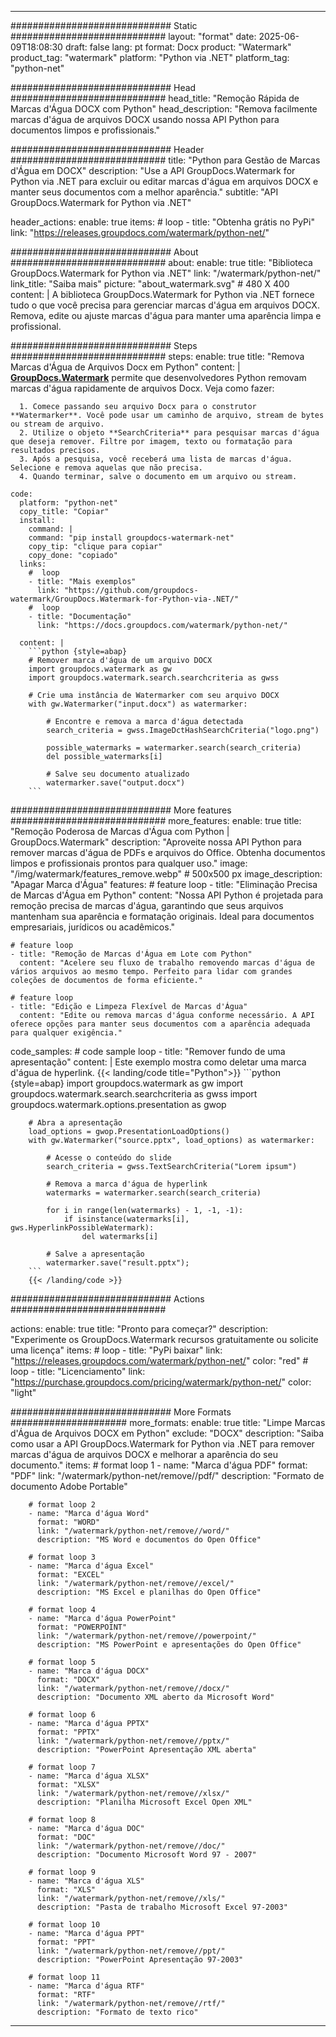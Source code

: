 
---
############################# Static ############################
layout: "format"
date:  2025-06-09T18:08:30
draft: false
lang: pt
format: Docx
product: "Watermark"
product_tag: "watermark"
platform: "Python via .NET"
platform_tag: "python-net"

############################# Head ############################
head_title: "Remoção Rápida de Marcas d'Água DOCX com Python"
head_description: "Remova facilmente marcas d'água de arquivos DOCX usando nossa API Python para documentos limpos e profissionais."

############################# Header ############################
title: "Python para Gestão de Marcas d'Água em DOCX" 
description: "Use a API GroupDocs.Watermark for Python via .NET para excluir ou editar marcas d'água em arquivos DOCX e manter seus documentos com a melhor aparência."
subtitle: "API GroupDocs.Watermark for Python via .NET" 

header_actions:
  enable: true
  items:
    #  loop
    - title: "Obtenha grátis no PyPi"
      link: "https://releases.groupdocs.com/watermark/python-net/"
      
############################# About ############################
about:
    enable: true
    title: "Biblioteca GroupDocs.Watermark for Python via .NET"
    link: "/watermark/python-net/"
    link_title: "Saiba mais"
    picture: "about_watermark.svg" # 480 X 400
    content: |
       A biblioteca GroupDocs.Watermark for Python via .NET fornece tudo o que você precisa para gerenciar marcas d'água em arquivos DOCX. Remova, edite ou ajuste marcas d'água para manter uma aparência limpa e profissional.

############################# Steps ############################
steps:
    enable: true
    title: "Remova Marcas d'Água de Arquivos Docx em Python"
    content: |
      **[GroupDocs.Watermark](https://products.groupdocs.com/watermark/python-net/)** permite que desenvolvedores Python removam marcas d'água rapidamente de arquivos Docx. Veja como fazer:
      
      1. Comece passando seu arquivo Docx para o construtor **Watermarker**. Você pode usar um caminho de arquivo, stream de bytes ou stream de arquivo.
      2. Utilize o objeto **SearchCriteria** para pesquisar marcas d'água que deseja remover. Filtre por imagem, texto ou formatação para resultados precisos.
      3. Após a pesquisa, você receberá uma lista de marcas d'água. Selecione e remova aquelas que não precisa.
      4. Quando terminar, salve o documento em um arquivo ou stream.
   
    code:
      platform: "python-net"
      copy_title: "Copiar"
      install:
        command: |
        command: "pip install groupdocs-watermark-net"
        copy_tip: "clique para copiar"
        copy_done: "copiado"
      links:
        #  loop
        - title: "Mais exemplos"
          link: "https://github.com/groupdocs-watermark/GroupDocs.Watermark-for-Python-via-.NET/"
        #  loop
        - title: "Documentação"
          link: "https://docs.groupdocs.com/watermark/python-net/"
          
      content: |
        ```python {style=abap}
        # Remover marca d'água de um arquivo DOCX
        import groupdocs.watermark as gw
        import groupdocs.watermark.search.searchcriteria as gwss

        # Crie uma instância de Watermarker com seu arquivo DOCX
        with gw.Watermarker("input.docx") as watermarker:

            # Encontre e remova a marca d'água detectada
            search_criteria = gwss.ImageDctHashSearchCriteria("logo.png")

            possible_watermarks = watermarker.search(search_criteria)
            del possible_watermarks[i]

            # Salve seu documento atualizado
            watermarker.save("output.docx")
        ```  

############################# More features ############################
more_features:
  enable: true
  title: "Remoção Poderosa de Marcas d'Água com Python | GroupDocs.Watermark"
  description: "Aproveite nossa API Python para remover marcas d'água de PDFs e arquivos do Office. Obtenha documentos limpos e profissionais prontos para qualquer uso."
  image: "/img/watermark/features_remove.webp" # 500x500 px
  image_description: "Apagar Marca d'Água"
  features:
    # feature loop
    - title: "Eliminação Precisa de Marcas d'Água em Python"
      content: "Nossa API Python é projetada para remoção precisa de marcas d'água, garantindo que seus arquivos mantenham sua aparência e formatação originais. Ideal para documentos empresariais, jurídicos ou acadêmicos."

    # feature loop
    - title: "Remoção de Marcas d'Água em Lote com Python"
      content: "Acelere seu fluxo de trabalho removendo marcas d'água de vários arquivos ao mesmo tempo. Perfeito para lidar com grandes coleções de documentos de forma eficiente."

    # feature loop
    - title: "Edição e Limpeza Flexível de Marcas d'Água"
      content: "Edite ou remova marcas d'água conforme necessário. A API oferece opções para manter seus documentos com a aparência adequada para qualquer exigência."
      
  code_samples:
    # code sample loop
    - title: "Remover fundo de uma apresentação"
      content: |
        Este exemplo mostra como deletar uma marca d'água de hyperlink.
        {{< landing/code title="Python">}}
        ```python {style=abap}
        import groupdocs.watermark as gw
        import groupdocs.watermark.search.searchcriteria as gwss
        import groupdocs.watermark.options.presentation as gwop

        # Abra a apresentação
        load_options = gwop.PresentationLoadOptions()
        with gw.Watermarker("source.pptx", load_options) as watermarker:

            # Acesse o conteúdo do slide
            search_criteria = gwss.TextSearchCriteria("Lorem ipsum")

            # Remova a marca d'água de hyperlink
            watermarks = watermarker.search(search_criteria)

            for i in range(len(watermarks) - 1, -1, -1):
                if isinstance(watermarks[i], gws.HyperlinkPossibleWatermark):
                    del watermarks[i]

            # Salve a apresentação
            watermarker.save("result.pptx");
        ```
        {{< /landing/code >}}


############################# Actions ############################

actions:
  enable: true
  title: "Pronto para começar?"
  description: "Experimente os GroupDocs.Watermark recursos gratuitamente ou solicite uma licença"
  items:
    #  loop
    - title: "PyPi baixar"
      link: "https://releases.groupdocs.com/watermark/python-net/"
      color: "red"
        #  loop
    - title: "Licenciamento"
      link: "https://purchase.groupdocs.com/pricing/watermark/python-net/"
      color: "light"


############################# More Formats #####################
more_formats:
    enable: true
    title: "Limpe Marcas d'Água de Arquivos DOCX em Python"
    exclude: "DOCX"
    description: "Saiba como usar a API GroupDocs.Watermark for Python via .NET para remover marcas d'água de arquivos DOCX e melhorar a aparência do seu documento."
    items: 
        # format loop 1
        - name: "Marca d'água PDF"
          format: "PDF"
          link: "/watermark/python-net/remove//pdf/"
          description: "Formato de documento Adobe Portable"

        # format loop 2
        - name: "Marca d'água Word"
          format: "WORD"
          link: "/watermark/python-net/remove//word/"
          description: "MS Word e documentos do Open Office"
          
        # format loop 3
        - name: "Marca d'água Excel"
          format: "EXCEL"
          link: "/watermark/python-net/remove//excel/"
          description: "MS Excel e planilhas do Open Office"

        # format loop 4
        - name: "Marca d'água PowerPoint"
          format: "POWERPOINT"
          link: "/watermark/python-net/remove//powerpoint/"
          description: "MS PowerPoint e apresentações do Open Office"

        # format loop 5
        - name: "Marca d'água DOCX"
          format: "DOCX"
          link: "/watermark/python-net/remove//docx/"
          description: "Documento XML aberto da Microsoft Word"
          
        # format loop 6
        - name: "Marca d'água PPTX"
          format: "PPTX"
          link: "/watermark/python-net/remove//pptx/"
          description: "PowerPoint Apresentação XML aberta"
          
        # format loop 7
        - name: "Marca d'água XLSX"
          format: "XLSX"
          link: "/watermark/python-net/remove//xlsx/"
          description: "Planilha Microsoft Excel Open XML"

        # format loop 8
        - name: "Marca d'água DOC"
          format: "DOC"
          link: "/watermark/python-net/remove//doc/"
          description: "Documento Microsoft Word 97 - 2007"

        # format loop 9
        - name: "Marca d'água XLS"
          format: "XLS"
          link: "/watermark/python-net/remove//xls/"
          description: "Pasta de trabalho Microsoft Excel 97-2003"

        # format loop 10
        - name: "Marca d'água PPT"
          format: "PPT"
          link: "/watermark/python-net/remove//ppt/"
          description: "PowerPoint Apresentação 97-2003"

        # format loop 11
        - name: "Marca d'água RTF"
          format: "RTF"
          link: "/watermark/python-net/remove//rtf/"
          description: "Formato de texto rico"

---